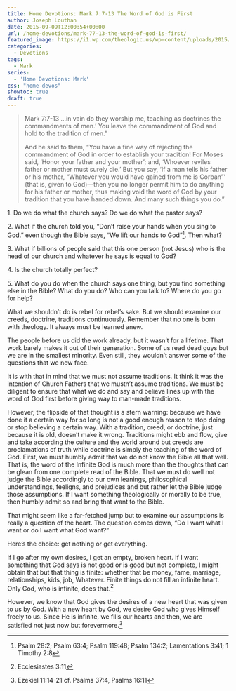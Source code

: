 ```yaml
---
title: Home Devotions: Mark 7:7-13 The Word of God is First
author: Joseph Louthan
date: 2015-09-09T12:00:54+00:00
url: /home-devotions/mark-77-13-the-word-of-god-is-first/
featured_image: https://i1.wp.com/theologic.us/wp-content/uploads/2015/09/rebel-without-a-cause-original.jpg?resize=825%2C510
categories:
  - Devotions
tags:
  - Mark
series:
  - 'Home Devotions: Mark'
css: "home-devos"
showtoc: true
draft: true
---
```

>Mark 7:7-13 …in vain do they worship me, teaching as doctrines the commandments of men.’  You leave the commandment of God and hold to the tradition of men.”
>
>And he said to them, “You have a fine way of rejecting the commandment of God in order to establish your tradition! For Moses said, ‘Honor your father and your mother’; and, ‘Whoever reviles father or mother must surely die.’ But you say, ‘If a man tells his father or his mother, “Whatever you would have gained from me is Corban”’ (that is, given to God)—then you no longer permit him to do anything for his father or mother, thus making void the word of God by your tradition that you have handed down. And many such things you do.”

1\. Do we do what the church says? Do we do what the pastor says?

2\. What if the church told you, “Don’t raise your hands when you sing to God.” even though the Bible says, “We lift our hands to God”[^1]. Then what?

[^1]: Psalm 28:2; Psalm 63:4; Psalm 119:48; Psalm 134:2; Lamentations 3:41; 1 Timothy 2:8

3\. What if billions of people said that this one person (not Jesus) who is the head of our church and whatever he says is equal to God?

4\. Is the church totally perfect?

5\. What do you do when the church says one thing, but you find something else in the Bible? What do you do? Who can you talk to? Where do you go for help?

What we shouldn’t do is rebel for rebel’s sake. But we should examine our creeds, doctrine, traditions continuously. Remember that no one is born with theology. It always must be learned anew.

The people before us did the work already, but it wasn’t for a lifetime. That work barely makes it out of their generation. Some of us read dead guys but we are in the smallest minority. Even still, they wouldn’t answer some of the questions that we now face.

It is with that in mind that we must not assume traditions. It think it was the intention of Church Fathers that we mustn’t assume traditions. We must be diligent to ensure that what we do and say and believe lines up with the word of God first before giving way to man-made traditions.

However, the flipside of that thought is a stern warning: because we have done it a certain way for so long is not a good enough reason to stop doing or stop believing a certain way. With a tradition, creed, or doctrine, just because it is old, doesn’t make it wrong. Traditions might ebb and flow, give and take according the culture and the world around but creeds are proclamations of truth while doctrine is simply the teaching of the word of God. First, we must humbly admit that we do not know the Bible all that well. That is, the word of the Infinite God is much more than the thoughts that can be glean from one complete read of the Bible. That we must do well not judge the Bible accordingly to our own leanings, philosophical understandings,  feeligns, and prejudices and but rather let the Bible judge those assumptions. If I want something theologically or morally to be true, then humbly admit so and bring that want to the Bible.

That might seem like a far-fetched jump but to examine our assumptions is really a question of the heart. The question comes down, “Do I want what I want or do I want what God want?”

Here’s the choice: get nothing or get everything.

If I go after my own desires, I get an empty, broken heart. If I want something that God says is not good or is good but not complete, I might obtain that but that thing is finite: whether that be money, fame, marriage, relationships, kids, job, Whatever. Finite things do not fill an infinite heart. Only God, who is infinite, does that.[^2]

[^2]: Ecclesiastes 3:11

However, we know that God gives the desires of a new heart that was given to us by God. With a new heart by God, we desire God who gives Himself freely to us. Since He is infinite, we fills our hearts and then, we are satisfied not just now but forevermore.[^3]

[^3]: Ezekiel 11:14-21 cf. Psalms 37:4, Psalms 16:11
